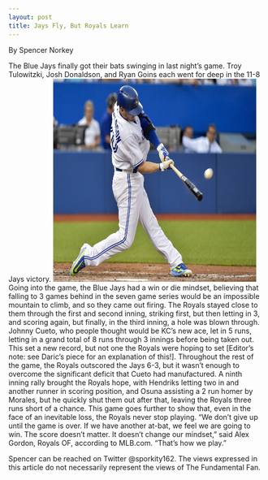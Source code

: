 ```yaml
---
layout: post
title: Jays Fly, But Royals Learn
---
```


By Spencer Norkey

The Blue Jays finally got their bats swinging in last night’s game. Troy Tulowitzki, Josh Donaldson, and Ryan Goins each went for deep in the 11-8 Jays victory. 
<img src="/images/Jays-Fly.jpeg" alt="Jays!" width="400" height="400"/>
Going into the game, the Blue Jays had a win or die mindset, believing that falling to  3 games behind in the seven game series would be an impossible mountain to climb, and so they came out firing. The Royals stayed close to them through the first and second inning, striking first, but then letting in 3, and scoring again, but finally, in the third inning, a hole was blown through. Johnny Cueto, who people thought would be KC’s new ace, let in 5 runs, letting in a grand total of 8 runs through 3 innings before being taken out. This set a new record, but not one the Royals were hoping to set [Editor’s note: see Daric’s piece for an explanation of this!]. Throughout the rest of the game, the Royals outscored the Jays 6-3, but it wasn’t enough to overcome the significant deficit that Cueto had manufactured. A ninth inning rally brought the Royals hope, with Hendriks letting two in and another runner in scoring position, and Osuna assisting a 2 run homer by Morales, but he quickly shut them out after that, leaving the Royals three runs short of a chance. This game goes further to show that, even in the face of an inevitable loss, the Royals never stop playing. “We don’t give up until the game is over. If we have another at-bat, we feel we are going to win. The score doesn’t matter. It doesn’t change our mindset,” said Alex Gordon, Royals OF, according to MLB.com. “That’s how we play.”


Spencer can be reached on Twitter @sporkity162.
The views expressed in this article do not necessarily represent the views of The Fundamental Fan.

